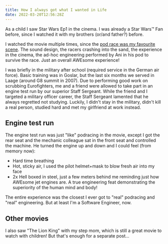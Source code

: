 ```yaml
---
title: How I always got what I wanted in Life
date: 2022-03-20T12:56:28Z
---
```


As a child I saw Star Wars Ep1 in the cinema.
I was already a Star Wars™ Fan before, since I watched it with my brothers (or/and father?) before.

I watched the movie multiple times, since the [pod race was my favourite scene](https://www.youtube.com/watch?v=iRmRGP9hzy8).
The sound design, the racers crashing into the sand, the experience in the cinema, the ad-hoc engineering performed by Ani in his pod to survive the race. Just an overall AWEsome experience!

I was briefly in the military after school (required service in the German air force).
Basic training was in Goslar, but the last six months we served in Laage (around G8 summit in 2007).
Due to performing good work on scrubbing Eurofighters, me and a friend were allowed to take part in an engine test run by our superior Staff Sergeant. While the friend and I targeted a military officer career, the Staff Sergeant lamented that he always regretted not studying. Luckily, I didn't stay in the military, didn't kill a real person, studied hard and met my girlfriend at work instead.

## Engine test run

The engine test run was just "like" podracing in the movie, except I got the rear seat and the mechanic colleague sat in the front seat and controlled the machine.
He turned the engine up and down and I could feel (from memory now):

* Hard time breathing
* Hot, sticky air, I used the pilot helmet+mask to blow fresh air into my face
* 2x Hell boxed in steel, just a few meters behind me reminding just how AWEsome jet engines are. A true engineering feat demonstrating the superiority of the human mind and body!

The entire experience was the closest I ever got to "real" podracing and "real" engineering. But at least I'm a Software Engineer, now.

## Other movies

I also saw "The Lion King" with my step mom, which is still a great movie to watch with children! But that's enough for a separate post...


